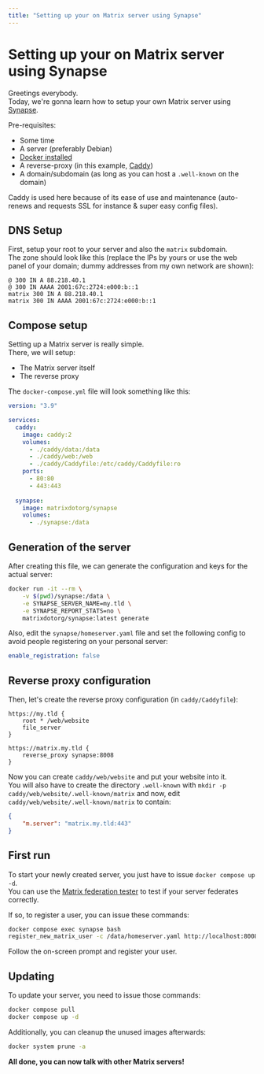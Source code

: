 ```yaml
---
title: "Setting up your on Matrix server using Synapse"
---
```


# Setting up your on Matrix server using Synapse

Greetings everybody.  
Today, we're gonna learn how to setup your own Matrix server using [Synapse](https://github.com/matrix-org/synapse).

Pre-requisites:
 - Some time
 - A server (preferably Debian)
 - [Docker installed](/wiki/documentation/docker)
 - A reverse-proxy (in this example, [Caddy](https://caddyserver.com))
 - A domain/subdomain (as long as you can host a `.well-known` on the domain)

Caddy is used here because of its ease of use and maintenance (auto-renews and requests SSL for instance & super easy config files).

## DNS Setup

First, setup your root to your server and also the `matrix` subdomain.  
The zone should look like this (replace the IPs by yours or use the web panel of your domain; dummy addresses from my own network are shown):
```dns
@ 300 IN A 88.218.40.1
@ 300 IN AAAA 2001:67c:2724:e000:b::1
matrix 300 IN A 88.218.40.1
matrix 300 IN AAAA 2001:67c:2724:e000:b::1
```

## Compose setup

Setting up a Matrix server is really simple.  
There, we will setup:
 - The Matrix server itself
 - The reverse proxy

The `docker-compose.yml` file will look something like this:
```yml
version: "3.9"

services:
  caddy:
    image: caddy:2
    volumes:
      - ./caddy/data:/data
      - ./caddy/web:/web
      - ./caddy/Caddyfile:/etc/caddy/Caddyfile:ro
    ports:
      - 80:80
      - 443:443
    
  synapse:
    image: matrixdotorg/synapse
    volumes:
      - ./synapse:/data
```

## Generation of the server

After creating this file, we can generate the configuration and keys for the actual server:

```bash
docker run -it --rm \
    -v $(pwd)/synapse:/data \
    -e SYNAPSE_SERVER_NAME=my.tld \
    -e SYNAPSE_REPORT_STATS=no \
    matrixdotorg/synapse:latest generate
```

Also, edit the `synapse/homeserver.yaml` file and set the following config to avoid people registering on your personal server:
```yaml
enable_registration: false
```

## Reverse proxy configuration

Then, let's create the reverse proxy configuration (in `caddy/Caddyfile`):
```caddyfile
https://my.tld {
    root * /web/website
    file_server
}

https://matrix.my.tld {
    reverse_proxy synapse:8008
}
```

Now you can create `caddy/web/website` and put your website into it.  
You will also have to create the directory `.well-known` with `mkdir -p caddy/web/website/.well-known/matrix` and now, edit `caddy/web/website/.well-known/matrix` to contain:
```json
{
    "m.server": "matrix.my.tld:443"
}
```

## First run

To start your newly created server, you just have to issue `docker compose up -d`.  
You can use the [Matrix federation tester](https://federationtester.matrix.org) to test if your server federates correctly.

If so, to register a user, you can issue these commands:
```bash
docker compose exec synapse bash
register_new_matrix_user -c /data/homeserver.yaml http://localhost:8008
```

Follow the on-screen prompt and register your user.

## Updating

To update your server, you need to issue those commands:
```bash
docker compose pull
docker compose up -d
```

Additionally, you can cleanup the unused images afterwards:
```bash
docker system prune -a
```

**All done, you can now talk with other Matrix servers!**
